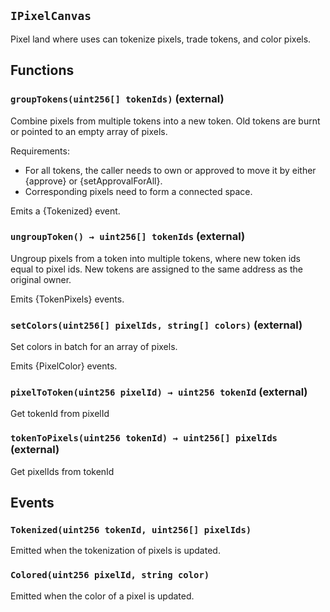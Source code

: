 ## `IPixelCanvas`



Pixel land where uses can tokenize pixels, trade tokens, and color pixels.


## Functions
### `groupTokens(uint256[] tokenIds)` (external)



Combine pixels from multiple tokens into a new token. Old tokens are burnt or pointed to an empty array of pixels.

Requirements:

- For all tokens, the caller needs to own or approved to move it by either {approve} or {setApprovalForAll}.
- Corresponding pixels need to form a connected space.

Emits a {Tokenized} event.


### `ungroupToken() → uint256[] tokenIds` (external)



Ungroup pixels from a token into multiple tokens, where new token ids equal to pixel ids. New tokens are assigned to the same address as the original owner.

Emits {TokenPixels} events.

### `setColors(uint256[] pixelIds, string[] colors)` (external)



Set colors in batch for an array of pixels.

Emits {PixelColor} events.

### `pixelToToken(uint256 pixelId) → uint256 tokenId` (external)



Get tokenId from pixelId

### `tokenToPixels(uint256 tokenId) → uint256[] pixelIds` (external)



Get pixelIds from tokenId


## Events
### `Tokenized(uint256 tokenId, uint256[] pixelIds)`



Emitted when the tokenization of pixels is updated.

### `Colored(uint256 pixelId, string color)`



Emitted when the color of a pixel is updated.



